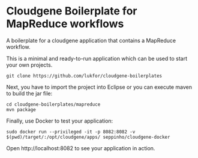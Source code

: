 # Cloudgene Boilerplate for MapReduce workflows

A boilerplate for a cloudgene application that contains a MapReduce workflow.

This is a minimal and ready-to-run application which can be used to start your own projects.

```
git clone https://github.com/lukfor/cloudgene-boilerplates
```

Next, you have to import the project into Eclipse or you can execute maven to build the jar file:

```
cd cloudgene-boilerplates/mapreduce
mvn package
```


Finally, use Docker to test your application:

```
sudo docker run --privileged -it -p 8082:8082 -v $(pwd)/target/:/opt/cloudgene/apps/ seppinho/cloudgene-docker
```

Open http://localhost:8082 to see your application in action.
